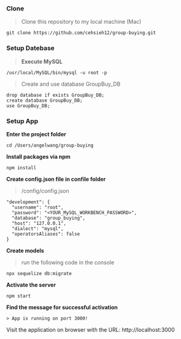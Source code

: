 ### Clone

>Clone this repository to my local machine (Mac)

```
git clone https://github.com/cehsieh12/group-buying.git
```

### Setup Datebase

> **Execute MySQL**
```
/usr/local/MySQL/bin/mysql -u root -p
```

> Create and use database GroupBuy_DB
```
drop database if exists GroupBuy_DB;
create database GroupBuy_DB;
use GroupBuy_DB;
```

### Setup App

**Enter the project folder**

```
cd /Users/angelwang/group-buying
```

**Install packages via npm**

```
npm install
```

**Create config.json file in confile folder**

> /config/config.json
```
"development": {
  "username": "root",
  "password": "<YOUR_MySQL_WORKBENCH_PASSWORD>",
  "database": "group_buying",
  "host": "127.0.0.1",
  "dialect": "mysql",
  "operatorsAliases": false
}

```

**Create models**

> run the following code in the console
```
npx sequelize db:migrate
```

**Activate the server**

```
npm start
```

**Find the message for successful activation**

```
> App is running on port 3000!
```
Visit the application on browser with the URL: http://localhost:3000


